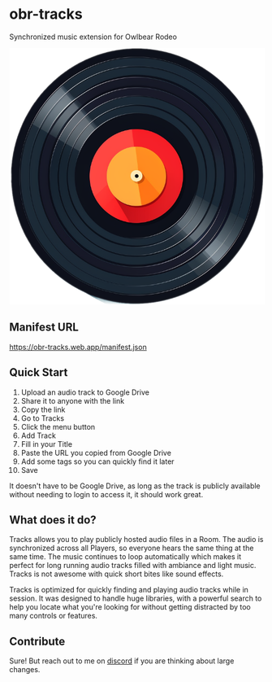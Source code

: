 # obr-tracks

Synchronized music extension for Owlbear Rodeo

![logo](./public/tracks.png)

## Manifest URL

https://obr-tracks.web.app/manifest.json

## Quick Start

1. Upload an audio track to Google Drive
2. Share it to anyone with the link
3. Copy the link
4. Go to Tracks
5. Click the menu button
6. Add Track
7. Fill in your Title
8. Paste the URL you copied from Google Drive
9. Add some tags so you can quickly find it later
10. Save

It doesn't have to be Google Drive, as long as the track is publicly available without needing to login to access it, it should work great.

## What does it do?

Tracks allows you to play publicly hosted audio files in a Room. The audio is synchronized across all Players, so everyone hears the same thing at the same time. The music continues to loop automatically which makes it perfect for long running audio tracks filled with ambiance and light music. Tracks is not awesome with quick short bites like sound effects.

Tracks is optimized for quickly finding and playing audio tracks while in session. It was designed to handle huge libraries, with a powerful search to help you locate what you're looking for without getting distracted by too many controls or features.

## Contribute

Sure! But reach out to me on [discord](https://discord.com/channels/795808973743194152/1082460044731371591) if you are thinking about large changes.
